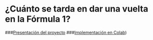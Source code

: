 # **¿Cuánto se tarda en dar una vuelta en la Fórmula 1?**
###[Presentación del proyecto](https://docs.google.com/presentation/d/1_qthsfHfLv2d4aqvczxX1F8aZJwLPWJ2IBoEoE7wZOY/edit?usp=sharing)
###[Implementación en Colab](https://colab.research.google.com/drive/1Te5VSZmQgtTgYCVP853nTyxqiAd7SqFT?usp=sharing))
